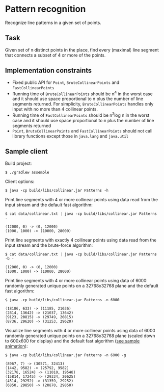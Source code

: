 # Pattern recognition

Recognize line patterns in a given set of points.

## Task

Given set of n distinct points in the place, find every (maximal) line segment
that connects a subset of 4 or more of the points.

## Implementation constraints
- Fixed public API for `Point`, `BruteCollinearPoints` and `FastCollinearPoints`
- Running time of `BruteCollinearPoints` should be n<sup>4</sup> in the worst
case and it should use space proportional to n plus the number of line
segments returned. For simplicity, `BruteCollinearPoints` handles only input
with no more than 4 collinear points.
- Running time of `FastCollinearPoints` should be n<sup>2</sup>log n in the
worst case and it should use space proportional to n plus the number of line
segments returned
- `Point`, `BruteCollinearPoints` and `FastCollinearPoints` should not call
library functions except those in `java.lang` and `java.util`

## Sample client

Build project:

    $ ./gradlew assemble

Client options:

    $ java -cp build/libs/collinear.jar Patterns -h

Print line segments with 4 or more collinear points using data read from the
input stream and the default fast algorithm:

    $ cat data/collinear.txt | java -cp build/libs/collinear.jar Patterns -

    (12000, 0) -> (0, 12000)
    (1000, 1000) -> (10000, 28000)

Print line segments with exactly 4 collinear points using data read from the
input stream and the brute-force algorithm:

    $ cat data/collinear.txt | java -cp build/libs/collinear.jar Patterns -b -

    (12000, 0) -> (0, 12000)
    (1000, 1000) -> (10000, 28000)

Print line segments with 4 or more collinear points using data of 6000 randomly
generated unique points on a 32768x32768 plane and the default fast algorithm:

    $ java -cp build/libs/collinear.jar Patterns -n 6000

    (18186, 633) -> (11185, 21636)
    (2814, 13642) -> (21037, 13642)
    (9123, 20815) -> (29749, 20815)
    (8736, 29620) -> (31253, 29620)

Visualize line segments with 4 or more collinear points using data of 6000
randomly generated unique points on a 32768x32768 plane (scaled down to 600x600
for display) and the default fast algorithm
([see sample animation](data/visualizer.gif?raw=true)):

    $ java -cp build/libs/collinear.jar Patterns -n 6000 -g

    (8967, 7) -> (30571, 32413)
    (1442, 9582) -> (25792, 9582)
    (32178, 16524) -> (11010, 19548)
    (15814, 17245) -> (29334, 20625)
    (4514, 29252) -> (31359, 29252)
    (6850, 29850) -> (20870, 29850)
